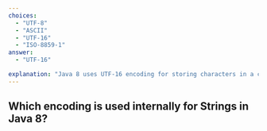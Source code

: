 ```yaml
---
choices:
  - "UTF-8"
  - "ASCII"
  - "UTF-16"
  - "ISO-8859-1"
answer:
  - "UTF-16"

explanation: "Java 8 uses UTF-16 encoding for storing characters in a char array."
---
```


## Which encoding is used internally for Strings in Java 8?
